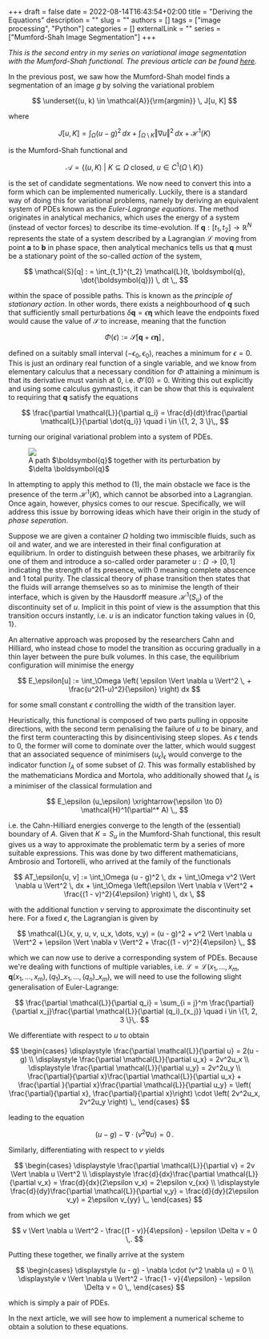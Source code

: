 +++ 
draft = false
date = 2022-08-14T16:43:54+02:00
title = "Deriving the Equations"
description = ""
slug = ""
authors = []
tags = ["image processing", "Python"]
categories = []
externalLink = ""
series = ["Mumford-Shah Image Segmentation"]
+++

*This is the second entry in my series on variational image segmentation with the Mumford-Shah functional. The previous article can be found [here]("/_posts/2022-08-14-mumford-shah-intro").*

In the previous post, we saw how the Mumford-Shah model finds a segmentation of an image $g$ by solving the variational problem

$$
\underset{(u, k) \in \mathcal{A}}{\rm{argmin}} \, J[u, K]
$$

where

$$
J[u, K] = \int_{\Omega}(u - g)^2 \, dx + \int_{\Omega \setminus K}\left \Vert \nabla u \right \Vert ^2 \, dx + \mathcal{H}^1(K)
$$

is the Mumford-Shah functional and

$$
\mathcal{A} = \left \lbrace (u, K) \ \vert \ K \subseteq \Omega \ \text{closed}, \ u \in C^1(\Omega \setminus K) \right \rbrace
$$

is the set of candidate segmentations. We now need to convert this into a form which can be implemented numerically. Luckily, there is a standard way of doing this for variational problems, namely by deriving an equivalent system of PDEs known as the *Euler-Lagrange equations*. The method originates in analytical mechanics, which uses the energy of a system (instead of vector forces) to describe its time-evolution. If $\boldsymbol{q}: [t_1, t_2] \rightarrow \mathbb{R}^N$ represents the state of a system described by a Lagrangian $\mathcal{L}$ moving from point $\boldsymbol{a}$ to $\boldsymbol{b}$ in phase space, then analytical mechanics tells us that $\boldsymbol{q}$ must be a stationary point of the so-called *action* of the system,

$$
\mathcal{S}[q] : = \int_{t_1}^{t_2} \mathcal{L}(t, \boldsymbol{q}, \dot{\boldsymbol{q}}) \, dt \,,
$$

within the space of possible paths. This is known as the *principle of stationary action*. In other words, there exists a neighbourhood of $\boldsymbol{q}$ such that sufficiently small perturbations $\delta \boldsymbol{q} = \epsilon \boldsymbol{\eta}$ which leave the endpoints fixed would cause the value of $\mathcal{S}$ to increase, meaning that the function

$$
\Phi(\epsilon) := \mathcal{S}[\boldsymbol{q} + \epsilon \boldsymbol{\eta}] \,,
$$

defined on a suitably small interval $(-\epsilon_0, \epsilon_0)$, reaches a minimum for $\epsilon = 0$. This is just an ordinary real function of a single variable, and we know from elementary calculus that a necessary condition for $\Phi$ attaining a minimum is that its derivative must vanish at 0, i.e. $\Phi'(0) = 0$. Writing this out explicitly and using some calculus gymnastics, it can be show that this is equivalent to requiring that $\boldsymbol{q}$ satisfy the equations

$$
\frac{\partial \mathcal{L}}{\partial q_i} = \frac{d}{dt}\frac{\partial \mathcal{L}}{\partial \dot{q_i}} \quad i \in \{1, 2, 3 \}\,,
$$

turning our original variational problem into a system of PDEs.

<figure>
	<div class="multi-image">
		<img src="/assets/images/perturbation.png">
	</div>
	<figcaption>A path $\boldsymbol{q}$ together with its perturbation by $\delta \boldsymbol{q}$</figcaption>
</figure>

In attempting to apply this method to (1), the main obstacle we face is the presence of the term $\mathcal{H}^1(K)$, which cannot be absorbed into a Lagrangian. Once again, however, physics comes to our rescue. Specifically, we will address this issue by borrowing ideas which have their origin in the study of *phase seperation*. 

Suppose we are given a container $\Omega$ holding two immiscible fluids, such as oil and water, and we are interested in their final configuration at equilibrium. In order to distinguish between these phases, we arbitrarily fix one of them and introduce a so-called order parameter $u: \Omega  \rightarrow [0, 1]$ indicating the strength of its presence, with 0 meaning complete abscence and 1 total purity. The classical theory of phase transition then states that the fluids will arrange themselves so as to minimise the length of their interface, which is given by the Hausdorff measure $\mathcal{H}^1(S_u)$ of the discontinuity set of $u$. Implicit in this point of view is the assumption that this transition occurs instantly, i.e. $u$ is an indicator function taking values in $\{0, 1 \}$. 

An alternative approach was proposed by the researchers Cahn and Hilliard, who instead chose to model the transition as occuring gradually in a thin layer between the pure bulk volumes. In this case, the equilibrium configuration will minimise the energy

$$
E_\epsilon[u] := \int_\Omega \left( \epsilon \Vert \nabla u \Vert^2 \, + \frac{u^2(1-u)^2}{\epsilon} \right) dx
$$

for some small constant $\epsilon$ controlling the width of the transition layer. 

Heuristically, this functional is composed of two parts pulling in opposite directions, with the second term penalising the failure of $u$ to be binary, and the first term counteracting this by disincentivising steep slopes. As $\epsilon$ tends to 0, the former will come to dominate over the latter, which would suggest that an associated sequence of minimisers $(u_\epsilon)_\epsilon$ would converge to the indicator function $I_A$ of some subset of $\Omega$. This was formally established by the mathematicians Mordica and Mortola, who additionally showed that $I_A$ is a minimiser of the classical formulation and

$$
E_\epsilon (u_\epsilon) \xrightarrow{\epsilon \to 0} \mathcal{H}^1(\partial^* A) \,,
$$

i.e. the Cahn-Hilliard energies converge to the length of the (essential) boundary of $A$. Given that $K = S_u$ in the Mumford-Shah functional, this result gives us a way to approximate the problematic term by a series of more suitable expressions. This was done by two different mathematicians, Ambrosio and Tortorelli, who arrived at the family of the functionals

$$
AT_\epsilon[u, v] := \int_\Omega (u - g)^2 \, dx + \int_\Omega v^2 \Vert \nabla u \Vert^2 \, dx + \int_\Omega \left(\epsilon \Vert \nabla v \Vert^2 + \frac{(1 - v)^2}{4\epsilon} \right) \, dx \,
$$

with the additional function $v$ serving to approximate the discontinuity set here. For a fixed $\epsilon$, the Lagrangian is given by

$$
\mathcal{L}(x, y, u, v, u_x, \dots, v_y) = (u - g)^2 + v^2 \Vert \nabla u \Vert^2 + \epsilon \Vert \nabla v \Vert^2 + \frac{(1 - v)^2}{4\epsilon} \,,
$$

which we can now use to derive a corresponding system of PDEs. Because we're dealing with functions of multiple variables, i.e. $\mathcal{L} = \mathcal{L}(x_1, \dots, x_m, \boldsymbol{q}(x_1, \dots, x_m), (q_1)\_{x_1}, \dots, (q_n)\_{x_m})$, we will need to use the following slight generalisation of Euler-Lagrange:

$$
\frac{\partial \mathcal{L}}{\partial q_i} = \sum_{i = j}^m \frac{\partial}{\partial x_j}\frac{\partial \mathcal{L}}{\partial (q_i)_{x_j}} \quad i \in \{1, 2, 3 \}\,.
$$

We differentiate with respect to $u$ to obtain

$$
\begin{cases} 
	\displaystyle
	\frac{\partial \mathcal{L}}{\partial u} = 2(u - g) \\
	\displaystyle
	\frac{\partial \mathcal{L}}{\partial u_x} = 2v^2u_x \\
	\displaystyle
	\frac{\partial \mathcal{L}}{\partial u_y} = 2v^2u_y \\ 
	\frac{\partial}{\partial x}\frac{\partial \mathcal{L}}{\partial u_x} + \frac{\partial }{\partial x}\frac{\partial \mathcal{L}}{\partial u_y} = \left( \frac{\partial}{\partial x}, \frac{\partial}{\partial x}\right) \cdot \left( 2v^2u_x, 2v^2u_y \right) \,,
\end{cases}
$$

leading to the equation 

$$
(u - g) - \nabla \cdot (v^2 \nabla u) = 0 \,.
$$

Similarly, differentiating with respect to $v$ yields

$$
\begin{cases} 
	\displaystyle
	\frac{\partial \mathcal{L}}{\partial v} = 2v \Vert \nabla u \Vert^2 \\
	\displaystyle
	\frac{d}{dx}\frac{\partial \mathcal{L}}{\partial v_x} = \frac{d}{dx}(2\epsilon v_x) = 2\epsilon v_{xx} \\
	\displaystyle
	\frac{d}{dy}\frac{\partial \mathcal{L}}{\partial v_y} = \frac{d}{dy}(2\epsilon v_y) = 2\epsilon v_{yy} \,,
\end{cases}
$$

from which we get

$$
v \Vert \nabla u \Vert^2 - \frac{(1 - v)}{4\epsilon} - \epsilon \Delta v = 0 \,.
$$

Putting these together, we finally arrive at the system

$$
\begin{cases}
	\displaystyle
	(u - g) - \nabla \cdot (v^2 \nabla u) = 0 \\
	\displaystyle
	v \Vert \nabla u \Vert^2 - \frac{1 - v}{4\epsilon} - \epsilon \Delta v = 0 \,,
\end{cases}
$$

which is simply a pair of PDEs.

In the next article, we will see how to implement a numerical scheme to obtain a solution to these equations.




